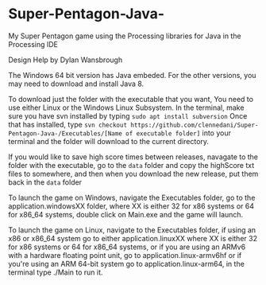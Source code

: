 # Super-Pentagon-Java-
My Super Pentagon game using the Processing libraries for Java in the Processing IDE

Design Help by Dylan Wansbrough

The Windows 64 bit version has Java embeded. For the other versions, you may need to download and install 
Java 8.

To download just the folder with the executable that you want, You need to use either Linux or the Windows 
Linux Subsystem. In the terminal, make sure you have svn installed by typing `sudo apt install subversion` 
Once that has installed, type `svn checkout https://github.com/clennedani/Super-Pentagon-Java-/Executables/[Name of executable folder]` 
into your terminal and the folder will download to the current directory.

If you would like to save high score times between releases, navagate to the folder with the executable, 
go to the `data` folder and copy the highScore txt files to somewhere, and then when you download the new 
release, put them back in the `data` folder

To launch the game on Windows, navigate the Executables folder, go to the application.windowsXX folder,
where XX is either 32 for x86 systems or 64 for x86_64 systems, double click on Main.exe and the game will 
launch.

To launch the game on Linux, navigate to the Executables folder, if using an x86 or x86_64 system go to either 
application.linuxXX where XX is either 32 for x86 systems or 64 for x86_64 systems, or if you are using an ARMv6 
with a hardware floating point unit, go to application.linux-armv6hf or if you're using an ARM 64-bit system 
go to application.linux-arm64, in the terminal type ./Main to run it.